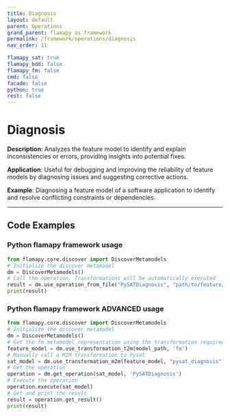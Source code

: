 ```yaml
---
title: Diagnosis
layout: default
parent: Operations
grand_parent: flamapy as framework
permalink: /framework/operations/diagnosis
nav_order: 11

flamapy_sat: true
flamapy_bdd: false
flamapy_fm: false
cmd: false
facade: false
python: true
rest: false
---
```


# Diagnosis
**Description**: 
Analyzes the feature model to identify and explain inconsistencies or errors, providing insights into potential fixes.

**Application**: 
Useful for debugging and improving the reliability of feature models by diagnosing issues and suggesting corrective actions.

**Example**: 
Diagnosing a feature model of a software application to identify and resolve conflicting constraints or dependencies.

---
## Code Examples

### Python flamapy framework usage
```python
from flamapy.core.discover import DiscoverMetamodels
# Initialize the discover metamodel
dm = DiscoverMetamodels()
# Call the operation. Transformations will be automatically executed
result = dm.use_operation_from_file("PySATDiagnosis", "path/to/feature/model")
print(result)
```
### Python flamapy framework **ADVANCED** usage
```python
from flamapy.core.discover import DiscoverMetamodels
# Initialize the discover metamodel
dm = DiscoverMetamodels()
# Get the fm metamodel representation using the transformation required to get to the fm metamodel
feature_model = dm.use_transformation_t2m(model_path, 'fm')
# Manually call a M2M transformation to Pysat
sat_model = dm.use_transformation_m2m(feature_model, "pysat_diagnosis")
# Get the operation
operation = dm.get_operation(sat_model, 'PySATDiagnosis')
# Execute the operation
operation.execute(sat_model)
# Get and print the result
result = operation.get_result()
print(result)
```
